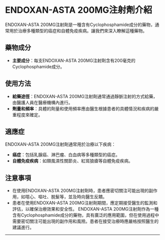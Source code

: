 # ENDOXAN-ASTA 200MG注射劑介紹
ENDOXAN-ASTA 200MG注射劑是一種含有Cyclophosphamide成分的藥物，通常用於治療多種類型的癌症和自體免疫疾病。讓我們來深入瞭解這種藥物。
## 藥物成分
- **主要成分**：每支ENDOXAN-ASTA 200MG注射劑含有200毫克的Cyclophosphamide成分。
## 使用方法
- **給藥途徑**：ENDOXAN-ASTA 200MG注射劑通常通過靜脈注射的方式給藥，由醫護人員在醫療機構內進行。
- **劑量和頻率**：具體的劑量和使用頻率應由醫生根據患者的具體情況和疾病的嚴重程度來確定。
## 適應症
ENDOXAN-ASTA 200MG注射劑通常用於治療以下疾病：
- **癌症**：包括乳腺癌、淋巴瘤、白血病等多種類型的癌症。
- **自體免疫疾病**：如類風濕性關節炎、紅斑狼瘡等自體免疫疾病。
## 注意事項
- 在使用ENDOXAN-ASTA 200MG注射劑時，患者應密切關注可能出現的副作用，如噁心、嘔吐、脫髮等，並及時向醫生反饋。
- 患者在使用ENDOXAN-ASTA 200MG注射劑期間，應定期接受醫生的監測和評估，以確保治療效果和安全性。
ENDOXAN-ASTA 200MG注射劑作為一種含有Cyclophosphamide成分的藥物，具有廣泛的應用範圍，但在使用過程中需要密切關注可能出現的副作用和風險。患者在接受治療時應嚴格按照醫生的建議進行。
---